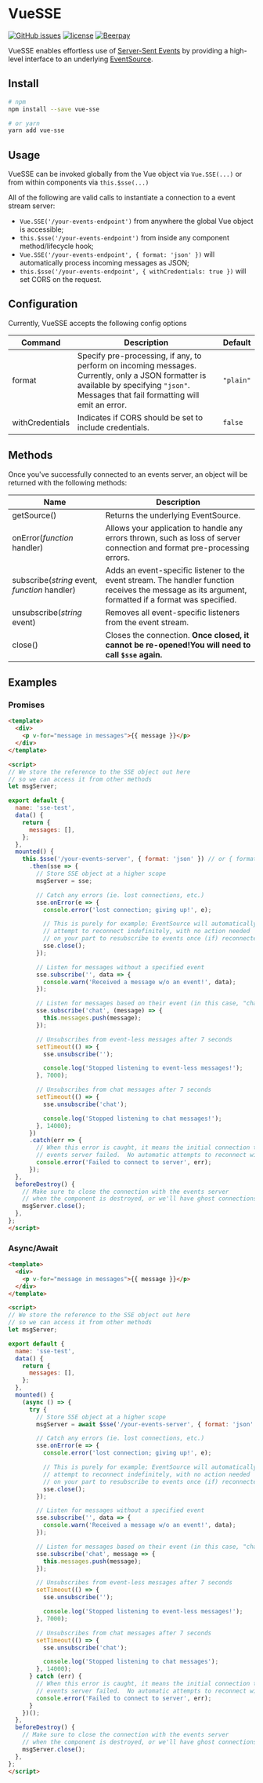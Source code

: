 # VueSSE
[![GitHub issues](https://img.shields.io/github/issues/tserkov/vue-sse.svg)]()
[![license](https://img.shields.io/github/license/tserkov/vue-sse.svg)]()
[![Beerpay](https://img.shields.io/beerpay/tserkov/vue-sse.svg)](https://beerpay.io/tserkov/vue-sse)

VueSSE enables effortless use of [Server-Sent Events](https://developer.mozilla.org/en-US/docs/Web/API/Server-sent_events) by providing a high-level interface to an underlying [EventSource](https://developer.mozilla.org/en-US/docs/Web/API/EventSource).

## Install
```bash
# npm
npm install --save vue-sse

# or yarn
yarn add vue-sse
```

## Usage
VueSSE can be invoked globally from the Vue object via `Vue.SSE(...)` or from within components via `this.$sse(...)`

All of the following are valid calls to instantiate a connection to a event stream server:
- `Vue.SSE('/your-events-endpoint')` from anywhere the global Vue object is accessible;
- `this.$sse('/your-events-endpoint')` from inside any component method/lifecycle hook;
- `Vue.SSE('/your-events-endpoint', { format: 'json' })` will automatically process incoming messages as JSON;
- `this.$sse('/your-events-endpoint', { withCredentials: true })` will set CORS on the request.

## Configuration
Currently, VueSSE accepts the following config options

| Command | Description | Default |
| --- | --- | --- |
| format | Specify pre-processing, if any, to perform on incoming messages. Currently, only a JSON formatter is available by specifying `"json"`.  Messages that fail formatting will emit an error. | `"plain"` |
| withCredentials | Indicates if CORS should be set to include credentials. | `false` |

## Methods
Once you've successfully connected to an events server, an object will be returned with the following methods:

| Name | Description |
| --- | --- |
| getSource() | Returns the underlying EventSource. |
| onError(_function_ handler) | Allows your application to handle any errors thrown, such as loss of server connection and format pre-processing errors. |
| subscribe(_string_ event, _function_ handler) | Adds an event-specific listener to the event stream.  The handler function receives the message as its argument, formatted if a format was specified. |
| unsubscribe(_string_ event) | Removes all event-specific listeners from the event stream. |
| close() | Closes the connection.  __Once closed, it cannot be re-opened!You will need to call `$sse` again.__ |

## Examples

### Promises
```html
<template>
  <div>
    <p v-for="message in messages">{{ message }}</p>
  </div>
</template>

<script>
// We store the reference to the SSE object out here
// so we can access it from other methods
let msgServer;

export default {
  name: 'sse-test',
  data() {
    return {
      messages: [],
    };
  },
  mounted() {
    this.$sse('/your-events-server', { format: 'json' }) // or { format: 'plain' }
      .then(sse => {
        // Store SSE object at a higher scope
        msgServer = sse;

        // Catch any errors (ie. lost connections, etc.)
        sse.onError(e => {
          console.error('lost connection; giving up!', e);

          // This is purely for example; EventSource will automatically
          // attempt to reconnect indefinitely, with no action needed
          // on your part to resubscribe to events once (if) reconnected
          sse.close();
        });

        // Listen for messages without a specified event
        sse.subscribe('', data => {
          console.warn('Received a message w/o an event!', data);
        });

        // Listen for messages based on their event (in this case, "chat")
        sse.subscribe('chat', (message) => {
          this.messages.push(message);
        });

        // Unsubscribes from event-less messages after 7 seconds
        setTimeout(() => {
          sse.unsubscribe('');

          console.log('Stopped listening to event-less messages!');
        }, 7000);

        // Unsubscribes from chat messages after 7 seconds
        setTimeout(() => {
          sse.unsubscribe('chat');

          console.log('Stopped listening to chat messages!');
        }, 14000);
      })
      .catch(err => {
        // When this error is caught, it means the initial connection to the
        // events server failed.  No automatic attempts to reconnect will be made.
        console.error('Failed to connect to server', err);
      });
  },
  beforeDestroy() {
    // Make sure to close the connection with the events server
    // when the component is destroyed, or we'll have ghost connections!
    msgServer.close();
  },
};
</script>
```

### Async/Await

```html
<template>
  <div>
    <p v-for="message in messages">{{ message }}</p>
  </div>
</template>

<script>
// We store the reference to the SSE object out here
// so we can access it from other methods
let msgServer;

export default {
  name: 'sse-test',
  data() {
    return {
      messages: [],
    };
  },
  mounted() {
    (async () => {
      try {
        // Store SSE object at a higher scope
        msgServer = await $sse('/your-events-server', { format: 'json' }); // omit for no format pre-processing

        // Catch any errors (ie. lost connections, etc.)
        sse.onError(e => {
          console.error('lost connection; giving up!', e);

          // This is purely for example; EventSource will automatically
          // attempt to reconnect indefinitely, with no action needed
          // on your part to resubscribe to events once (if) reconnected
          sse.close();
        });

        // Listen for messages without a specified event
        sse.subscribe('', data => {
          console.warn('Received a message w/o an event!', data);
        });

        // Listen for messages based on their event (in this case, "chat")
        sse.subscribe('chat', message => {
          this.messages.push(message);
        });

        // Unsubscribes from event-less messages after 7 seconds
        setTimeout(() => {
          sse.unsubscribe('');

          console.log('Stopped listening to event-less messages!');
        }, 7000);

        // Unsubscribes from chat messages after 7 seconds
        setTimeout(() => {
          sse.unsubscribe('chat');

          console.log('Stopped listening to chat messages');
        }, 14000);
      } catch (err) {
        // When this error is caught, it means the initial connection to the
        // events server failed.  No automatic attempts to reconnect will be made.
        console.error('Failed to connect to server', err);
      }
    })();
  },
  beforeDestroy() {
    // Make sure to close the connection with the events server
    // when the component is destroyed, or we'll have ghost connections!
    msgServer.close();
  },
};
</script>
```

